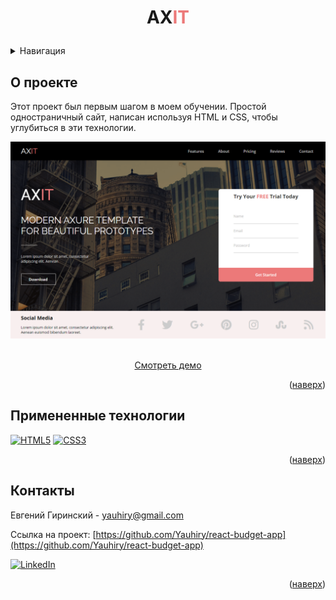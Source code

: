 # <p align="center">AX<font color="#EC7979">IT</font></p>

<details>
  <summary>Навигация</summary>
  <ol>
    <li><a href="#about-the-project">О проекте</a></li>
    <li><a href="#built-with">Примененные технологии</a></li>
    <li><a href="#contact">Контакты</a></li>
  </ol>
</details>

## <a id="about-the-project">О проекте</a>

Этот проект был первым шагом в моем обучении. Простой одностраничный сайт, написан используя HTML и CSS, чтобы углубиться в эти технологии.

<img src="readme-img/AXIT.png" alt="AXIT">
<br>
<br>
  <p align="center">
    <a href="https://yauhiry.github.io/bookstore/">Смотреть демо</a>
  </p>

<p align="right">(<a href="#readme-top">наверх</a>)</p>

## <a id="built-with">Примененные технологии</a>

[![HTML5][HTML5-shield]][HTML5-url]
[![CSS3][CSS3-shield]][CSS3-url]

<p align="right">(<a href="#readme-top">наверх</a>)</p>

## <a id="contact">Контакты</a>

Евгений Гиринский - yauhiry@gmail.com

Ссылка на проект: [https://github.com/Yauhiry/react-budget-app](https://github.com/Yauhiry/react-budget-app)

[![LinkedIn][linkedin-shield]][linkedin-url]

<p align="right">(<a href="#readme-top">наверх</a>)</p>

[HTML5-shield]: https://img.shields.io/badge/html5-%23E34F26.svg?style=for-the-badge&logo=html5&logoColor=white
[HTML5-URL]: https://html.spec.whatwg.org/multipage/
[CSS3-shield]: https://img.shields.io/badge/css3-%231572B6.svg?style=for-the-badge&logo=css3&logoColor=white
[CSS3-URL]: https://www.w3.org/Style/CSS/
[linkedin-shield]: https://img.shields.io/badge/LinkedIn-0077B5?style=for-the-badge&logo=linkedin&logoColor=white
[linkedin-url]: https://www.linkedin.com/in/hirynski/

